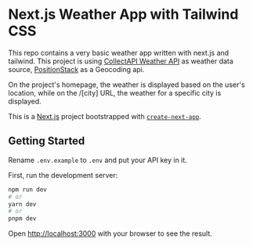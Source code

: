 # Next.js Weather App with Tailwind CSS
This repo contains a very basic weather app written with next.js and tailwind. This project is using [CollectAPI Weather API](https://collectapi.com/) as weather data source, [PositionStack](https://positionstack.com/) as a Geocoding api.

On the project's homepage, the weather is displayed based on the user's location, while on the /[city] URL, the weather for a specific city is displayed.

This is a [Next.js](https://nextjs.org/) project bootstrapped with [`create-next-app`](https://github.com/vercel/next.js/tree/canary/packages/create-next-app).

## Getting Started

Rename `.env.example` to `.env` and put your API key in it.

First, run the development server:

```bash
npm run dev
# or
yarn dev
# or
pnpm dev
```

Open [http://localhost:3000](http://localhost:3000) with your browser to see the result.
